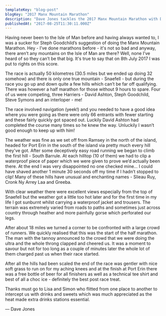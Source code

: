 ```yaml
---
templateKey: "blog-post"
blogKey: "2017 Manx Mountain Marathon"
description: "Dave Jones tackles the 2017 Manx Mountain Marathon with David Ashton, Steph Goodchild and Steve Symons."
publishedAt: "2017-08-25T11:30:11.000Z"
---
```

Having never been to the Isle of Man before and having always wanted to, I was a sucker for Steph Goodchild’s suggestion of doing the Manx Mountain Marathon.  Hey - I’ve done marathons before - it's not so bad and anyway, there aren’t any mountains on the Isle of Man are there? Well, none I’ve heard of so they can’t be that big. It's true to say that on 8th July 2017 I was put to rights on this score.

The race is actually 50 kilometres (30.5 miles but we ended up doing 32 somehow) and there is only one true mountain - Snaefell - but during the race you go up and down quite a few hills which can’t be far off qualifying. There was however a half marathon for those without 9 hours to spare. Four of us were competing, three Harriers - David Ashton, Steph Goodchild, Steve Symons and an interloper - me! 

The race involved navigation (yeek!) and you needed to have a good idea where you were going as there were only 66 entrants with fewer starting and these fairly quickly got spaced out. Luckily David Ashton had completed the course many times so he knew the way. Unluckily I wasn’t good enough to keep up with him!

The weather was fine as we set off from Ramsey in the north of the island, headed for Port Erin in the south of the island via pretty much every hill they've got. After some deceptively easy road running we began to climb the first hill - South Barrule. At each hilltop (10 of them) we had to clip a waterproof piece of paper which we were given to prove we’d actually been there. At the end I was very disappointed no one checked mine… I could have shaved another 1 minute 30 seconds off my time if I hadn’t stopped to clip! Many of these hills have unusual and enchanting names - Slieau Ruy, Cronk Ny Arrey Laa and Greeba.

With clear weather there were excellent views especially from the top of Snaefell but the weather got a little too hot later and for the first time in my life I got sunburnt whilst carrying a waterproof jacket and trousers. The terrain was extremely varied from roads to paths and sometimes just across country through heather and more painfully gorse which perforated our legs.

After about 18 miles we turned a corner to be confronted with a large crowd of runners. We quickly realised that this was the start of the half marathon. The man with the tannoy announced to the crowd that we were doing the ultra and the whole throng clapped and cheered us. It was a moment to savour but not for too long as a couple of minutes later the whole lot of them charged past us when their race started.

After all the hills had been scaled the end of the race was gentler with nice soft grass to run on for my aching knees and at the finish at Port Erin there was a free bottle of beer for all finishers as well as a technical tee shirt and best of all a choc ice - definitely the best post race treat.

Thanks must go to Lisa and Simon who flitted from one place to another to intercept us with drinks and sweets which was much appreciated as the heat made extra drinks stations essential.

&mdash; Dave Jones
